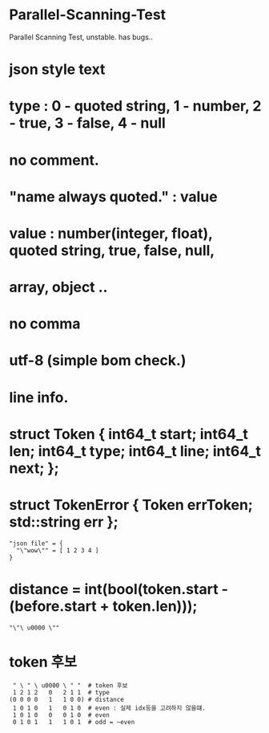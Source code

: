 # Parallel-Scanning-Test
Parallel Scanning Test, unstable. has bugs..

# json style text

# type : 0 - quoted string, 1 - number, 2 - true, 3 - false, 4 - null
# no comment.
# "name always quoted." : value
# value : number(integer, float), quoted string, true, false, null, 
#      array, object .. 
# no comma
# utf-8 (simple bom check.)
# line info.

# struct Token { int64_t start; int64_t len; int64_t type; int64_t line; int64_t next; };
# struct TokenError { Token errToken; std::string err };

    "json file" = { 
      "\"wow\"" = [ 1 2 3 4 ]
    }


# distance = int(bool(token.start - (before.start + token.len)));


    "\"\ u0000 \""


# token 후보
     " \ " \ u0000 \ " "  # token 후보
     1 2 1 2   0   2 1 1  # type
    (0 0 0 0   1   1 0 0) # distance
     1 0 1 0   1   0 1 0  # even : 실제 idx등을 고려하지 않을떄.
     1 0 1 0   0   0 1 0  # even
     0 1 0 1   1   1 0 1  # odd = ~even  
 
